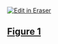 <p><a target="_blank" href="https://app.eraser.io/workspace/YG8CVgrH0Ye0HZUI2WST" id="edit-in-eraser-github-link"><img alt="Edit in Eraser" src="https://firebasestorage.googleapis.com/v0/b/second-petal-295822.appspot.com/o/images%2Fgithub%2FOpen%20in%20Eraser.svg?alt=media&amp;token=968381c8-a7e7-472a-8ed6-4a6626da5501"></a></p>







## [﻿Figure 1](https://app.eraser.io/workspace/YG8CVgrH0Ye0HZUI2WST?elements=k4W3esIS2-p1Z8cNxtzB2w) 
 




<!--- Eraser file: https://app.eraser.io/workspace/YG8CVgrH0Ye0HZUI2WST --->